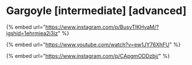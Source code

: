 # Gargoyle \[intermediate] \[advanced]

{% embed url="https://www.instagram.com/p/BusyTIKHyaM/?igshid=1ehrmiea2i3iz" %}

{% embed url="https://www.youtube.com/watch?v=ew1JY76XhFU" %}

{% embed url="https://www.instagram.com/p/CApgmODDzbj/" %}
